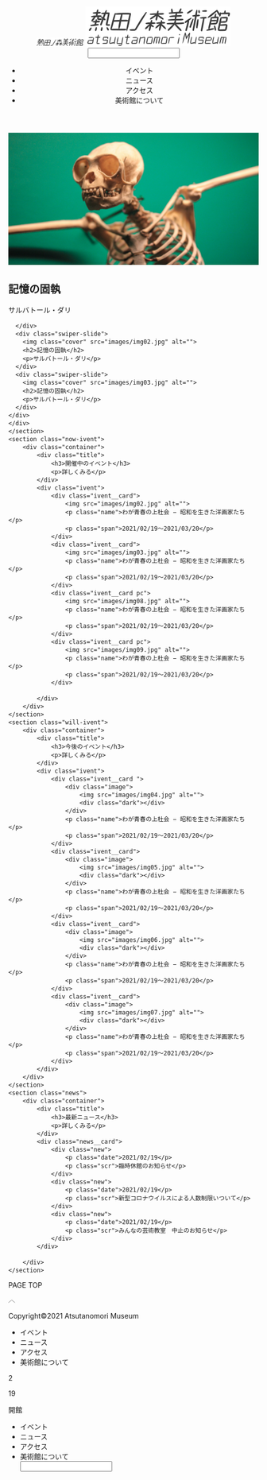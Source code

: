 <!DOCTYPE html>
<html lang="ja">
<head>
    <meta charset="UTF-8">
    <meta name="viewport" content="width=device-width, initial-scale=1.0">
    <title>熱田の森美術館｜熱田にある美術館</title>
    <link href="https://use.fontawesome.com/releases/v5.6.1/css/all.css" rel="stylesheet">
    <link rel="stylesheet" href="https://unpkg.com/swiper/swiper-bundle.min.css" />
    <link rel="stylesheet" href="style.css">
</head>
<body>
<header id="header">
    <div class="container">
        <div class="header-mobile">
            <div class="header-mobile__left">
                <img class="mobile" src="images/logo_mobile.png" alt="">
                <img class="pc" src="images/logo_pc.png" alt="">
            </div>
            <div class="header-mobile__right">
                <div class="menu-trigger mobile">
                    <span class="menu-line"></span>
                    <span class="menu-line"></span>
                    <span class="menu-line"></span>
                </div>
            </div>
            <div class="header-pc__right pc">
                <div class="menu-pc">
                    <div class="menu-pc__top">
                        <i class="fas fa-search"></i>
                        <input  class="menu" type="text" text="キーワード">
                    </div>
                    <ul class="menu-pc__bottom">
                        <li>イベント</li>
                        <li>ニュース</li>
                        <li>アクセス</li>
                        <li>美術館について</li>
                    </ul>
                </div>
            </div>
        </div>
    </div>
</header>
<main>
    <section class="hero">
        <!-- Slider main container -->
    <div class="swiper-container">
    <!-- Additional required wrapper -->
    <div class="swiper-wrapper">
      <!-- Slides -->
      <div class="swiper-slide">
        <img class="cover" src="images/img01.jpg" alt="">
        <h2>記憶の固執</h2>
        <p>サルバトール・ダリ</p>

      </div>
      <div class="swiper-slide">
        <img class="cover" src="images/img02.jpg" alt="">
        <h2>記憶の固執</h2>
        <p>サルバトール・ダリ</p>
      </div>
      <div class="swiper-slide">
        <img class="cover" src="images/img03.jpg" alt="">
        <h2>記憶の固執</h2>
        <p>サルバトール・ダリ</p>
      </div>
    </div>
    </div>
    </section>
    <section class="now-ivent">
        <div class="container">
            <div class="title">
                <h3>開催中のイベント</h3>
                <p>詳しくみる</p>
            </div>
            <div class="ivent">
                <div class="ivent__card">
                    <img src="images/img02.jpg" alt="">
                    <p class="name">わが青春の上杜会 − 昭和を生きた洋画家たち</p>
                    <p class="span">2021/02/19〜2021/03/20</p>
                </div>
                <div class="ivent__card">
                    <img src="images/img03.jpg" alt="">
                    <p class="name">わが青春の上杜会 − 昭和を生きた洋画家たち</p>
                    <p class="span">2021/02/19〜2021/03/20</p>
                </div>
                <div class="ivent__card pc">
                    <img src="images/img08.jpg" alt="">
                    <p class="name">わが青春の上杜会 − 昭和を生きた洋画家たち</p>
                    <p class="span">2021/02/19〜2021/03/20</p>
                </div>
                <div class="ivent__card pc">
                    <img src="images/img09.jpg" alt="">
                    <p class="name">わが青春の上杜会 − 昭和を生きた洋画家たち</p>
                    <p class="span">2021/02/19〜2021/03/20</p>
                </div>

            </div>
        </div>
    </section>
    <section class="will-ivent">
        <div class="container">
            <div class="title">
                <h3>今後のイベント</h3>
                <p>詳しくみる</p>
            </div>
            <div class="ivent">
                <div class="ivent__card ">
                    <div class="image">
                        <img src="images/img04.jpg" alt="">
                        <div class="dark"></div>
                    </div>
                    <p class="name">わが青春の上杜会 − 昭和を生きた洋画家たち</p>
                    <p class="span">2021/02/19〜2021/03/20</p>
                </div>
                <div class="ivent__card">
                    <div class="image">
                        <img src="images/img05.jpg" alt="">
                        <div class="dark"></div>
                    </div>
                    <p class="name">わが青春の上杜会 − 昭和を生きた洋画家たち</p>
                    <p class="span">2021/02/19〜2021/03/20</p>
                </div>
                <div class="ivent__card">
                    <div class="image">
                        <img src="images/img06.jpg" alt="">
                        <div class="dark"></div>
                    </div>
                    <p class="name">わが青春の上杜会 − 昭和を生きた洋画家たち</p>
                    <p class="span">2021/02/19〜2021/03/20</p>
                </div>
                <div class="ivent__card">
                    <div class="image">
                        <img src="images/img07.jpg" alt="">
                        <div class="dark"></div>
                    </div>
                    <p class="name">わが青春の上杜会 − 昭和を生きた洋画家たち</p>
                    <p class="span">2021/02/19〜2021/03/20</p>
                </div>
            </div>
        </div>
    </section>
    <section class="news">
        <div class="container">
            <div class="title">
                <h3>最新ニュース</h3>
                <p>詳しくみる</p>
            </div>
            <div class="news__card">
                <div class="new">
                    <p class="date">2021/02/19</p>
                    <p class="scr">臨時休館のお知らせ</p>
                </div>
                <div class="new">
                    <p class="date">2021/02/19</p>
                    <p class="scr">新型コロナウイルスによる人数制限いついて</p>
                </div>
                <div class="new">
                    <p class="date">2021/02/19</p>
                    <p class="scr">みんなの芸術教室　中止のお知らせ</p>
                </div>
            </div>

        </div>
    </section>
</main>
<footer>
    <div class="container">
        <div class="footer-top">
            <p>PAGE TOP</p>
            <img src="images/top_scroll.png" alt="">
        </div>
        <div class="footer-middle">
            <p>Copyright&copy;2021 Atsutanomori Museum</p>
        </div>
        <ul class="menu-pc__bottom pc">
            <li>イベント</li>
            <li>ニュース</li>
            <li>アクセス</li>
            <li>美術館について</li>
        </ul>
        <div class="footer-bottom">
            <i class="fab fa-youtube"></i>
            <i class="fab fa-instagram"></i>
            <i class="fab fa-twitter"></i>
            <i class="fab fa-facebook-f"></i>
        </div>
    </div>
</footer> 

<div class="calendar">
    <div class="position">
        <p class="month">2</p>
        <span class="slash"></span>
        <p class="day">19</p>
        <p class="open">開館</p>
    </div>
</div>

<div class="container">
    <div class="menu-list none">
        <ul>
            <li class="menu">イベント</li>
            <li class="menu">ニュース</li>
            <li class="menu">アクセス</li>
            <li class="menu">美術館について</li>
            <div class="search">
                <i class="fas fa-search"></i>
                <input  class="menu" type="text" text="キーワード">
            </div>
        </ul>
    </div>

</div>
<script src="https://unpkg.com/swiper/swiper-bundle.min.js"></script>
<script src="main.js"></script>
</body>
</html>
